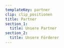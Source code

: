 ```yaml
---
templateKey: partner
clip: clip_positionen
title: Partner
section_1:
  title: Unsere Partner
section_2:
  title: Unsere Förderer
---
```


